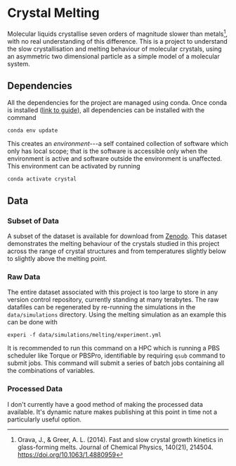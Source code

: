 Crystal Melting
===============

Molecular liquids crystallise seven orders of magnitude slower than metals[^1], with no real
understanding of this difference. This is a project to understand the slow crystallisation and
melting behaviour of molecular crystals, using an asymmetric two dimensional particle as a simple
model of a molecular system.

Dependencies
------------

All the dependencies for the project are managed using conda. Once conda is installed ([link to
guide][conda installation]), all dependencies can be installed with the command

```shell
conda env update
```

This creates an *environment*---a self contained collection of software which only has local scope;
that is the software is accessible only when the environment is active and software outside the
environment is unaffected. This environment can be activated by running

```shell
conda activate crystal
```

Data
----

### Subset of Data

A subset of the dataset is available for download from [Zenodo][crystal melting dataset]. This dataset demonstrates the melting
behaviour of the crystals studied in this project across the range of crystal structures and from
temperatures slightly below to slightly above the melting point.

### Raw Data

The entire dataset associated with this project is too large to store in any version control
repository, currently standing at many terabytes. The raw datafiles can be regenerated by re-running
the simulations in the `data/simulations` directory. Using the melting simulation as an example this
can be done with

```shell
experi -f data/simulations/melting/experiment.yml
```

It is recommended to run this command on a HPC which is running a PBS scheduler like Torque or
PBSPro, identifiable by requiring `qsub` command to submit jobs. This command will submit a series
of batch jobs containing all the combinations of variables.


### Processed Data

I don't currently have a good method of making the processed data available. It's dynamic nature
makes publishing at this point in time not a particularly useful option.

[^1]: Orava, J., & Greer, A. L. (2014). Fast and slow crystal growth kinetics in glass-forming melts. Journal of Chemical Physics, 140(21), 214504. https://doi.org/10.1063/1.4880959

[conda installation]: https://conda.io/docs/user-guide/install/index.html
[crystal melting dataset]: http://doi.org/10.5281/zenodo.1315097
